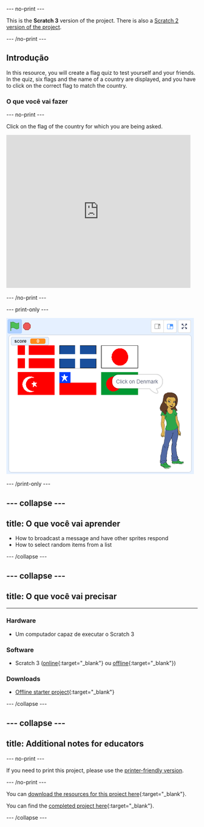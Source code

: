 \--- no-print \---

This is the **Scratch 3** version of the project. There is also a [Scratch 2 version of the project](https://projects.raspberrypi.org/en/projects/guess-the-flag-scratch2).

\--- /no-print \---

## Introdução

In this resource, you will create a flag quiz to test yourself and your friends. In the quiz, six flags and the name of a country are displayed, and you have to click on the correct flag to match the country.

### O que você vai fazer

\--- no-print \---

Click on the flag of the country for which you are being asked.

<div class="scratch-preview">
  <iframe allowtransparency="true" width="485" height="402" src="https://scratch.mit.edu/projects/embed/276891625/?autostart=false" frameborder="0" scrolling="no"></iframe>
</div>

\--- /no-print \---

\--- print-only \---

![Finished game](images/finished-game.png)

\--- /print-only \---

## \--- collapse \---

## title: O que você vai aprender

+ How to broadcast a message and have other sprites respond
+ How to select random items from a list

\--- /collapse \---

## \--- collapse \---

## title: O que você vai precisar

* * *

### Hardware

+ Um computador capaz de executar o Scratch 3

### Software

+ Scratch 3 ([online](http://rpf.io/scratchon){:target="_blank"} ou [offline](http://rpf.io/scratchoff){:target="_blank"})

### Downloads

+ [Offline starter project](http://rpf.io/p/en/guess-the-flag-go){:target="_blank"}

\--- /collapse \---

## \--- collapse \---

## title: Additional notes for educators

\--- no-print \---

If you need to print this project, please use the [printer-friendly version](https://projects.raspberrypi.org/en/projects/guess-the-flag/print).

\--- /no-print \---

You can [download the resources for this project here](http://rpf.io/p/en/guess-the-flag-go){:target="_blank"}.

You can find the [completed project here](http://rpf.io/p/en/guess-the-flag-get){:target="_blank"}.

\--- /collapse \---